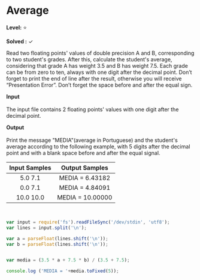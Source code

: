 
# Average 

**Level:** :star:

**Solved :** ✓

<p> Read two floating points' values of double precision A and B, corresponding to two student's grades. After this, calculate the student's average, considering that grade A has weight 3.5 and B has weight 7.5. Each grade can be from zero to ten, always with one digit after the decimal point. Don’t forget to print the end of line after the result, otherwise you will receive “Presentation Error”. Don’t forget the space before and after the equal sign.</p>

<p><strong>Input</strong> <br> <br>
The input file contains 2 floating points' values with one digit after the decimal point. </p>

<p> <strong> Output </strong> <br> <br>
Print the message "MEDIA"(average in Portuguese) and the student's average according to the following example, with 5 digits after the decimal point and with a blank space before and after the equal signal.</p>


|Input Samples	|Output Samples|
|:--:|:--:|
| 5.0  7.1  | MEDIA = 6.43182 |
| 0.0  7.1  | MEDIA = 4.84091 |
| 10.0 10.0 | MEDIA = 10.00000 |

```javascript


var input = require('fs').readFileSync('/dev/stdin', 'utf8');
var lines = input.split('\n');

var a = parseFloat(lines.shift('\n'));
var b = parseFloat(lines.shift('\n'));


var media = (3.5 * a + 7.5 * b) / (3.5 + 7.5);

console.log ('MEDIA = '+media.toFixed(5));

```
<!--

**Resumo :**
<p>
Este algoritmo e para encontrar a média ponderada da grade curricular das notas dos estudantes referente ao peso de duas notas  , O peso da grade (sala) A = 3.5 , ou seja vários alunos tiram a nota 3.5 e o peso da grade  B = 7.5, ou seja vários alunos tiraram 7.5 </p>
<p>
As notas dos alunos de entrada é avaliada de 0 á 10 com um um digito decimal , e o algoritmo fazera o cálulo com os pessos A = 3.5 e B = 7.5 ,que e de acordo com os números informada correspondente ao sistema programado , inseridas no input no exemplo tabela acima : .</p>




3.5 (peso) * input (nota) + 7.5 (peso) * input (nota) / ( 3.5 + 7.5 ) ;

-->